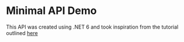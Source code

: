 ﻿# Minimal API Demo


This API was created using .NET 6 and took inspiration from the tutorial outlined [here](https://medium.com/geekculture/minimal-apis-in-net-6-a-complete-guide-beginners-advanced-fd64f4da07f5) 